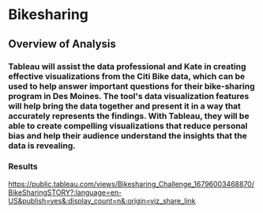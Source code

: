 # Bikesharing

## Overview of Analysis
### Tableau will assist the data professional and Kate in creating effective visualizations from the Citi Bike data, which can be used to help answer important questions for their bike-sharing program in Des Moines. The tool's data visualization features will help bring the data together and present it in a way that accurately represents the findings. With Tableau, they will be able to create compelling visualizations that reduce personal bias and help their audience understand the insights that the data is revealing.

### Results




https://public.tableau.com/views/Bikesharing_Challenge_16796003468870/BikeSharingSTORY?:language=en-US&publish=yes&:display_count=n&:origin=viz_share_link
 
